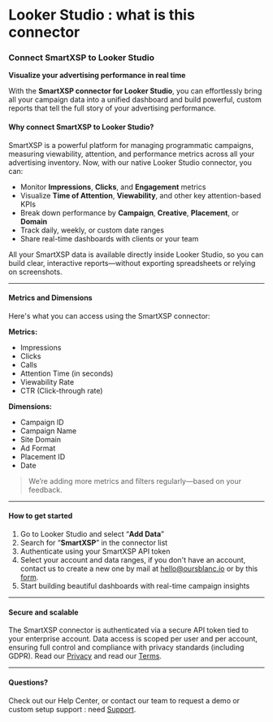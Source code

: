 # Looker Studio : what is this connector

### Connect SmartXSP to Looker Studio

**Visualize your advertising performance in real time**

With the **SmartXSP connector for Looker Studio**, you can effortlessly bring all your campaign data into a unified dashboard and build powerful, custom reports that tell the full story of your advertising performance.

#### Why connect SmartXSP to Looker Studio?

SmartXSP is a powerful platform for managing programmatic campaigns, measuring viewability, attention, and performance metrics across all your advertising inventory. Now, with our native Looker Studio connector, you can:

* Monitor **Impressions**, **Clicks**, and **Engagement** metrics
* Visualize **Time of Attention**, **Viewability**, and other key attention-based KPIs
* Break down performance by **Campaign**, **Creative**, **Placement**, or **Domain**
* Track daily, weekly, or custom date ranges
* Share real-time dashboards with clients or your team

All your SmartXSP data is available directly inside Looker Studio, so you can build clear, interactive reports—without exporting spreadsheets or relying on screenshots.

***

#### Metrics and Dimensions

Here's what you can access using the SmartXSP connector:

**Metrics:**

* Impressions
* Clicks
* Calls
* Attention Time (in seconds)
* Viewability Rate
* CTR (Click-through rate)

**Dimensions:**

* Campaign ID
* Campaign Name
* Site Domain
* Ad Format
* Placement ID
* Date

> We’re adding more metrics and filters regularly—based on your feedback.

***

#### How to get started

1. Go to Looker Studio and select “**Add Data**”
2. Search for “**SmartXSP**” in the connector list
3. Authenticate using your SmartXSP API token
4. Select your account and data ranges, if you don't have an account, contact us to create a new one by mail at [hello@oursblanc.io](mailto:hello@oursblanc.io) or by this [form](../register-smartxsp.md).
5. Start building beautiful dashboards with real-time campaign insights

***

#### Secure and scalable

The SmartXSP connector is authenticated via a secure API token tied to your enterprise account. Data access is scoped per user and per account, ensuring full control and compliance with privacy standards (including GDPR). Read our [Privacy](privacy.md) and read our [Terms](terms.md).

***

#### Questions?

Check out our Help Center, or contact our team to request a demo or custom setup support : need [Support](support.md).

